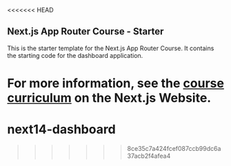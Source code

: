 <<<<<<< HEAD
## Next.js App Router Course - Starter

This is the starter template for the Next.js App Router Course. It contains the starting code for the dashboard application.

For more information, see the [course curriculum](https://nextjs.org/learn) on the Next.js Website.
=======
# next14-dashboard
>>>>>>> 8ce35c7a424fcef087ccb99dc6a37acb2f4afea4
